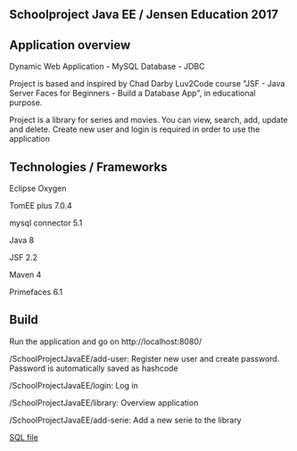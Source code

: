 Schoolproject Java EE / Jensen Education 2017
--

Application overview
--------------------
Dynamic Web Application - MySQL Database - JDBC

Project is based and inspired by Chad Darby Luv2Code course "JSF - Java Server Faces for Beginners - Build a Database App", in educational purpose.

Project is a library for series and movies. You can view, search, add, update and delete. Create new user and login is required in order to use the application


Technologies / Frameworks
-------------------------
Eclipse Oxygen

TomEE plus 7.0.4

mysql connector 5.1

Java 8

JSF 2.2

Maven 4

Primefaces 6.1


Build
-----
Run the application and go on http://localhost:8080/

/SchoolProjectJavaEE/add-user: Register new user and create password. Password is automatically saved as hashcode

/SchoolProjectJavaEE/login: Log in

/SchoolProjectJavaEE/library: Overview application

/SchoolProjectJavaEE/add-serie: Add a new serie to the library

[SQL file](SchoolProjectJavaEE/WebContent/resources/sql/jsf_serie.sql)
